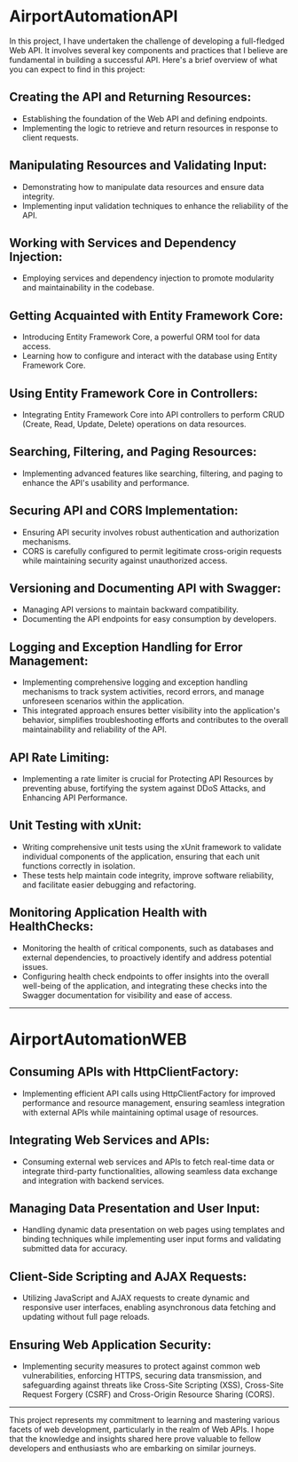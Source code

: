 
# AirportAutomationAPI
In this project, I have undertaken the challenge of developing a full-fledged Web API. It involves several key components and practices that I believe are fundamental in building a successful API. Here's a brief overview of what you can expect to find in this project:

## Creating the API and Returning Resources:
- Establishing the foundation of the Web API and defining endpoints.
- Implementing the logic to retrieve and return resources in response to client requests.

## Manipulating Resources and Validating Input:
- Demonstrating how to manipulate data resources and ensure data integrity.
- Implementing input validation techniques to enhance the reliability of the API.

## Working with Services and Dependency Injection:
- Employing services and dependency injection to promote modularity and maintainability in the codebase.

## Getting Acquainted with Entity Framework Core:
- Introducing Entity Framework Core, a powerful ORM tool for data access.
- Learning how to configure and interact with the database using Entity Framework Core.

## Using Entity Framework Core in Controllers:
- Integrating Entity Framework Core into API controllers to perform CRUD (Create, Read, Update, Delete) operations on data resources.

## Searching, Filtering, and Paging Resources:
- Implementing advanced features like searching, filtering, and paging to enhance the API's usability and performance.

## Securing API and CORS Implementation:
- Ensuring API security involves robust authentication and authorization mechanisms.
- CORS is carefully configured to permit legitimate cross-origin requests while maintaining security against unauthorized access.

## Versioning and Documenting API with Swagger:
- Managing API versions to maintain backward compatibility.
- Documenting the API endpoints for easy consumption by developers.

## Logging and Exception Handling for Error Management:
- Implementing comprehensive logging and exception handling mechanisms to track system activities, record errors, and manage unforeseen scenarios within the application.
- This integrated approach ensures better visibility into the application's behavior, simplifies troubleshooting efforts and contributes to the overall maintainability and reliability of the API.

## API Rate Limiting:
- Implementing a rate limiter is crucial for Protecting API Resources by preventing abuse, fortifying the system against DDoS Attacks, and Enhancing API Performance.

## Unit Testing with xUnit: 
- Writing comprehensive unit tests using the xUnit framework to validate individual components of the application, ensuring that each unit functions correctly in isolation. 
- These tests help maintain code integrity, improve software reliability, and facilitate easier debugging and refactoring.

## Monitoring Application Health with HealthChecks:
- Monitoring the health of critical components, such as databases and external dependencies, to proactively identify and address potential issues.
- Configuring health check endpoints to offer insights into the overall well-being of the application, and integrating these checks into the Swagger documentation for visibility and ease of access.

___

# AirportAutomationWEB


## Consuming APIs with HttpClientFactory:
- Implementing efficient API calls using HttpClientFactory for improved performance and resource management, ensuring seamless integration with external APIs while maintaining optimal usage of resources.

## Integrating Web Services and APIs:
- Consuming external web services and APIs to fetch real-time data or integrate third-party functionalities, allowing seamless data exchange and integration with backend services.

## Managing Data Presentation and User Input:
- Handling dynamic data presentation on web pages using templates and binding techniques while implementing user input forms and validating submitted data for accuracy.

## Client-Side Scripting and AJAX Requests:
- Utilizing JavaScript and AJAX requests to create dynamic and responsive user interfaces, enabling asynchronous data fetching and updating without full page reloads.

## Ensuring Web Application Security:
- Implementing security measures to protect against common web vulnerabilities, enforcing HTTPS, securing data transmission, and safeguarding against threats like Cross-Site Scripting (XSS), Cross-Site Request Forgery (CSRF) and Cross-Origin Resource Sharing (CORS).
___

This project represents my commitment to learning and mastering various facets of web development, particularly in the realm of Web APIs. I hope that the knowledge and insights shared here prove valuable to fellow developers and enthusiasts who are embarking on similar journeys.
